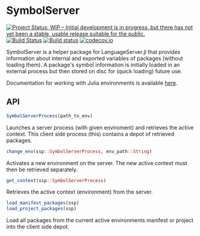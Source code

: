 # SymbolServer

[![Project Status: WIP – Initial development is in progress, but there has not yet been a stable, usable release suitable for the public.](https://www.repostatus.org/badges/latest/wip.svg)](https://www.repostatus.org/#wip)
[![Build Status](https://travis-ci.org/julia-vscode/SymbolServer.jl.svg?branch=master)](https://travis-ci.org/julia-vscode/SymbolServer.jl)
[![Build status](https://ci.appveyor.com/api/projects/status/w8e8hru20r5f5ra2/branch/master?svg=true)](https://ci.appveyor.com/project/julia-vscode/symbolserver-jl/branch/master)
[![codecov.io](http://codecov.io/github/julia-vscode/SymbolServer.jl/coverage.svg?branch=master)](http://codecov.io/github/julia-vscode/SymbolServer.jl?branch=master)

SymbolServer is a helper package for LanguageServer.jl that provides information about internal and exported variables of packages (without loading them). A package's symbol information is initially loaded in an external process but then stored on disc for (quick loading) future use.

Documentation for working with Julia environments is available [here](https://github.com/JuliaLang/Pkg.jl).


## API

```julia
SymbolServerProcess(path_to_env)
```
Launches a server process (with given enviroment) and retrieves the active context. This client side process (this) contains a depot of retrieved packages.

```julia
change_env(ssp::SymbolServerProcess, env_path::String)
```
Activates a new environment on the server. The new active context must then be retrieved separately.

```julia
get_context(ssp::SymbolServerProcess)
```
Retrieves the active context (environment) from the server.


```julia
load_manifest_packages(ssp)
load_project_packages(ssp)
```
Load all packages from the current active environments manifest or project into the client
side depot.





